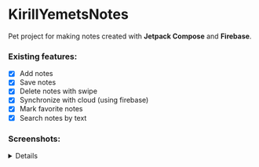 # KirillYemetsNotes

Pet project for making notes created with **Jetpack Compose** and **Firebase**.

### Existing features: 
- [x] Add notes
- [x] Save notes
- [x] Delete notes with swipe
- [x] Synchronize with cloud (using firebase)
- [x] Mark favorite notes
- [x] Search notes by text

### Screenshots:
<details>
  <summary> Details </summary>
  <img src="https://github.com/KirillEmets/KirillYemetsNotes/blob/master/Screenshots/Home.jpg" width="250">
  <img src="https://github.com/KirillEmets/KirillYemetsNotes/blob/master/Screenshots/Edit.jpg" width="250">
  <img src="https://github.com/KirillEmets/KirillYemetsNotes/blob/master/Screenshots/Drawer.jpg" width="250">
  <img src="https://github.com/KirillEmets/KirillYemetsNotes/blob/master/Screenshots/Account.jpg" width="250">
</details>
